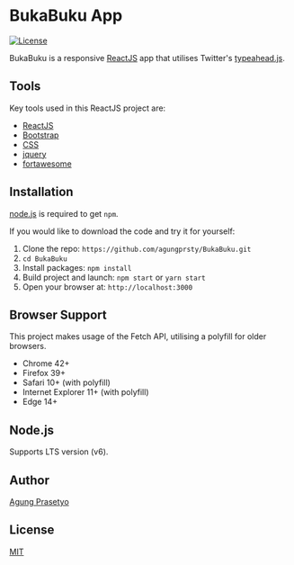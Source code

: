# BukaBuku App
[![License](https://img.shields.io/badge/license-MIT-blue.svg?style=flat-square)](https://github.com/agungprsty/BukaBuku-App/blob/main/LICENSE)

BukaBuku is a responsive [ReactJS](http://facebook.github.io/react/index.html) app that utilises Twitter's [typeahead.js](https://twitter.github.io/typeahead.js/).

## Tools
Key tools used in this ReactJS project are:

* [ReactJS](http://facebook.github.io/react/index.html)
* [Bootstrap](http://getbootstrap.com/)
* [CSS](https://www.w3schools.com/react/react_css.asp/)
* [jquery](https://jquery.com/)
* [fortawesome](https://fortawesome.com/)

## Installation
[node.js](http://nodejs.org/download/) is required to get ``npm``.

If you would like to download the code and try it for yourself:

1. Clone the repo: `https://github.com/agungprsty/BukaBuku.git`
2. `cd BukaBuku`
3. Install packages: `npm install`
4. Build project and launch: `npm start` or `yarn start`
5. Open your browser at: `http://localhost:3000`

## Browser Support
This project makes usage of the Fetch API, utilising a polyfill for older browsers.

- Chrome 42+
- Firefox 39+
- Safari 10+ (with polyfill)
- Internet Explorer 11+ (with polyfill)
- Edge 14+

## Node.js
Supports LTS version (v6).

## Author
[Agung Prasetyo](https://www.farghani.com)

## License
[MIT](https://github.com/agungprsty/BukaBuku-App/blob/main/LICENSE)